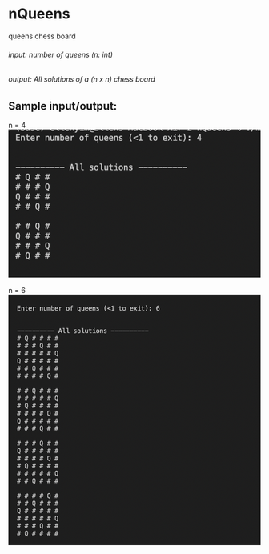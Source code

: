 # nQueens
queens chess board 

###### input: number of queens (n: int) 

###### output: All solutions of a (n x n) chess board 

## Sample input/output: 

n = 4 
![sample i/o 1](./images/sample_input1.png)

n = 6 
![sample i/o 2](./images/sample_input2.png) 
